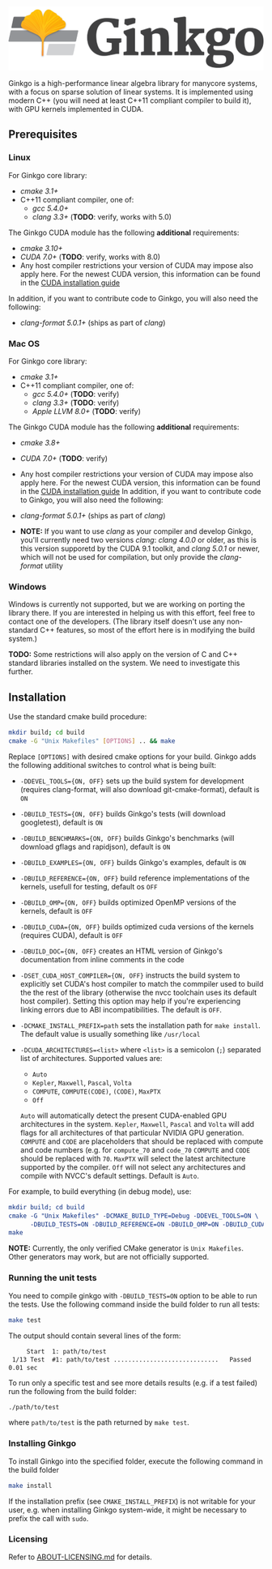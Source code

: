 ![Ginkgo](/assets/logo.png)

Ginkgo is a high-performance linear algebra library for manycore systems, with a
focus on sparse solution of linear systems. It is implemented using modern C++
(you will need at least C++11 compliant compiler to build it), with GPU kernels
implemented in CUDA.


Prerequisites
-------------


### Linux

For Ginkgo core library:

*   _cmake 3.1+_
*   C++11 compliant compiler, one of:
    *   _gcc 5.4.0+_
    *   _clang 3.3+_ (__TODO__: verify, works with 5.0)

The Ginkgo CUDA module has the following __additional__ requirements:

*   _cmake 3.10+_
*   _CUDA 7.0+_ (__TODO__: verify, works with 8.0)
*   Any host compiler restrictions your version of CUDA may impose also apply
    here. For the newest CUDA version, this information can be found in the
    [CUDA installation guide](http://docs.nvidia.com/cuda/cuda-installation-guide-linux/index.html#system-requirements)

In addition, if you want to contribute code to Ginkgo, you will also need the
following:

*   _clang-format 5.0.1+_ (ships as part of _clang_)


### Mac OS

For Ginkgo core library:

*   _cmake 3.1+_
*   C++11 compliant compiler, one of:
    *   _gcc 5.4.0+_ (__TODO__: verify)
    *   _clang 3.3+_ (__TODO__: verify)
    *   _Apple LLVM 8.0+_ (__TODO__: verify)

The Ginkgo CUDA module has the following __additional__ requirements:

*   _cmake 3.8+_
*   _CUDA 7.0+_ (__TODO__: verify)
*   Any host compiler restrictions your version of CUDA may impose also apply
    here. For the newest CUDA version, this information can be found in the
    [CUDA installation guide](http://docs.nvidia.com/cuda/cuda-installation-guide-mac-os-x/index.html)
In addition, if you want to contribute code to Ginkgo, you will also need the
following:

*   _clang-format 5.0.1+_ (ships as part of _clang_)
*   __NOTE:__ If you want to use _clang_ as your compiler and develop Ginkgo,
    you'll currently need two versions _clang_: _clang 4.0.0_ or older, as this
    is this version supporetd by the CUDA 9.1 toolkit, and _clang 5.0.1_ or
    newer, which will not be used for compilation, but only provide the
    _clang-format_ utility


### Windows

Windows is currently not supported, but we are working on porting the library
there. If you are interested in helping us with this effort, feel free to
contact one of the developers. (The library itself doesn't use any non-standard
C++ features, so most of the effort here is in modifying the build system.)

__TODO:__ Some restrictions will also apply on the version of C and C++ standard
libraries installed on the system. We need to investigate this further.


Installation
------------

Use the standard cmake build procedure:

```sh
mkdir build; cd build
cmake -G "Unix Makefiles" [OPTIONS] .. && make
```

Replace `[OPTIONS]` with desired cmake options for your build.
Ginkgo adds the following additional switches to control what is being built:

*   `-DDEVEL_TOOLS={ON, OFF}` sets up the build system for development
    (requires clang-format, will also download git-cmake-format),
    default is `ON`
*   `-DBUILD_TESTS={ON, OFF}` builds Ginkgo's tests
    (will download googletest), default is `ON`
*   `-DBUILD_BENCHMARKS={ON, OFF}` builds Ginkgo's benchmarks
    (will download gflags and rapidjson), default is `ON`
*   `-DBUILD_EXAMPLES={ON, OFF}` builds Ginkgo's examples, default is `ON`
*   `-DBUILD_REFERENCE={ON, OFF}` build reference implementations of the
    kernels, usefull for testing, default os `OFF`
*   `-DBUILD_OMP={ON, OFF}` builds optimized OpenMP versions of the kernels,
    default is `OFF`
*   `-DBUILD_CUDA={ON, OFF}` builds optimized cuda versions of the kernels
    (requires CUDA), default is `OFF`
*   `-DBUILD_DOC={ON, OFF}` creates an HTML version of Ginkgo's documentation
    from inline comments in the code
*   `-DSET_CUDA_HOST_COMPILER={ON, OFF}` instructs the build system to
    explicitly set CUDA's host compiler to match the commpiler used to build the
    the rest of the library (otherwise the nvcc toolchain uses its default host
    compiler). Setting this option may help if you're experiencing linking
    errors due to ABI incompatibilities. The default is `OFF`.
*   `-DCMAKE_INSTALL_PREFIX=path` sets the installation path for `make install`.
    The default value is usually something like `/usr/local`
*   `-DCUDA_ARCHITECTURES=<list>` where `<list>` is a semicolon (`;`) separated
    list of architectures. Supported values are:

    *   `Auto`
    *   `Kepler`, `Maxwell`, `Pascal`, `Volta`
    *   `COMPUTE`, `COMPUTE(CODE)`, `(CODE)`, `MaxPTX`
    *   `Off`

    `Auto` will automatically detect the present CUDA-enabled GPU 
    architectures in the system.
    `Kepler`, `Maxwell`, `Pascal` and `Volta` will add flags for all
    architectures of that particular NVIDIA GPU generation. `COMPUTE` and `CODE`
    are placeholders that should be replaced with compute and code numbers (e.g.
    for `compute_70` and `code_70` `COMPUTE` and `CODE` should be replaced with
    `70`. `MaxPTX` will select the latest architecture supported by the
    compiler. `Off` will not select any architectures and compile with NVCC's
    default settings. Default is `Auto`.

For example, to build everything (in debug mode), use:

```cmake
mkdir build; cd build
cmake -G "Unix Makefiles" -DCMAKE_BUILD_TYPE=Debug -DDEVEL_TOOLS=ON \
      -DBUILD_TESTS=ON -DBUILD_REFERENCE=ON -DBUILD_OMP=ON -DBUILD_CUDA=ON  ..
make
```

__NOTE:__ Currently, the only verified CMake generator is `Unix Makefiles`.
Other generators may work, but are not officially supported.

### Running the unit tests

You need to compile ginkgo with `-DBUILD_TESTS=ON` option to be able to run the
tests. Use the following command inside the build folder to run all tests:

```sh
make test
```

The output should contain several lines of the form:

```
     Start  1: path/to/test
 1/13 Test  #1: path/to/test .............................   Passed    0.01 sec
```

To run only a specific test and see more details results (e.g. if a test failed)
run the following from the build folder:

```sh
./path/to/test
```

where `path/to/test` is the path returned by `make test`.


### Installing Ginkgo

To install Ginkgo into the specified folder, execute the following command in
the build folder

```sh
make install
```

If the installation prefix (see `CMAKE_INSTALL_PREFIX`) is not writable for your
user, e.g. when installing Ginkgo system-wide, it might be necessary to prefix
the call with `sudo`.

### Licensing

Refer to [ABOUT-LICENSING.md](ABOUT-LICENSING.md) for details.
